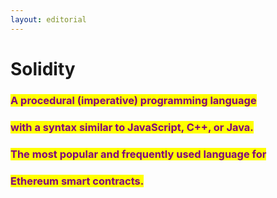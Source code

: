```yaml
---
layout: editorial
---
```


# Solidity



### <mark style="color:purple;">A procedural (imperative) programming language</mark>&#x20;

### <mark style="color:purple;">with a syntax similar to JavaScript, C++, or Java.</mark>&#x20;

### <mark style="color:purple;">The most popular and frequently used language for</mark>&#x20;

### <mark style="color:purple;">Ethereum smart contracts.</mark>

